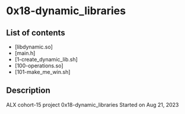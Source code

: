 # 0x18-dynamic_libraries

## List of contents
- [libdynamic.so]
- [main.h]
- [1-create_dynamic_lib.sh]
- [100-operations.so]
- [101-make_me_win.sh]

## Description
ALX cohort-15 project 0x18-dynamic_libraries
Started on Aug 21, 2023